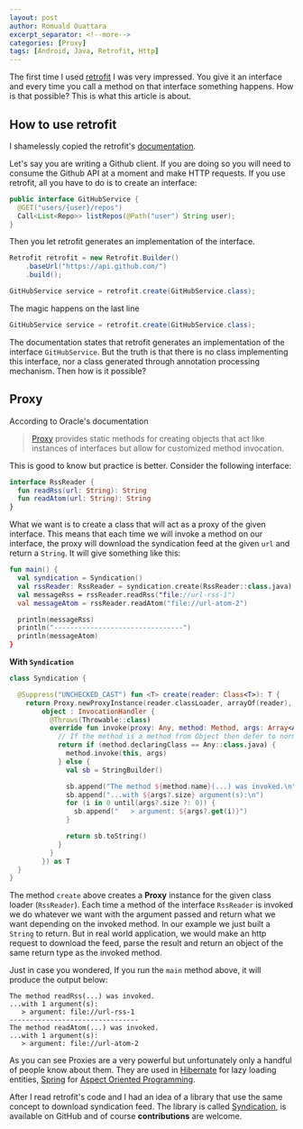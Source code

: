 ```yaml
---
layout: post
author: Romuald Ouattara
excerpt_separator: <!--more-->
categories: [Proxy]
tags: [Android, Java, Retrofit, Http]
---
```


The first time I used [retrofit](https://github.com/square/retrofit) I was very impressed.
You give it an interface and every time you call a method on that interface something happens. How is that possible?
This is what this article is about.

<!--more-->

## How to use retrofit

I shamelessly copied the retrofit's [documentation](http://square.github.io/retrofit/).

Let's say you are writing a Github client. If you are doing so you will need to consume the Github API
at a moment and make HTTP requests. If you use retrofit, all you have to do is to create an interface:

```java
public interface GitHubService {
  @GET("users/{user}/repos")
  Call<List<Repo>> listRepos(@Path("user") String user);
}
```

Then you let retrofit generates an implementation of the interface.

```java
Retrofit retrofit = new Retrofit.Builder()
    .baseUrl("https://api.github.com/")
    .build();

GitHubService service = retrofit.create(GitHubService.class);
```

The magic happens on the last line

```java
GitHubService service = retrofit.create(GitHubService.class);
```

The documentation states that retrofit generates an implementation of the interface `GitHubService`.
But the truth is that there is no class implementing this interface, nor a class generated through
annotation processing mechanism. Then how is it possible?

## Proxy

According to Oracle's documentation 

> [Proxy](https://docs.oracle.com/javase/10/docs/api/java/lang/reflect/Proxy.html) 
> provides static methods for creating objects that act like instances of interfaces but allow for customized method invocation.

This is good to know but practice is better. Consider the following interface:

```kotlin
interface RssReader {
  fun readRss(url: String): String
  fun readAtom(url: String): String
}
```

What we want is to create a class that will act as a proxy of the given interface.
This means that each time we will invoke a method on our interface, the proxy will download the syndication feed
at the given `url` and return a `String`. It will give something like this:

```kotlin
fun main() {
  val syndication = Syndication()
  val rssReader: RssReader = syndication.create(RssReader::class.java)
  val messageRss = rssReader.readRss("file://url-rss-1")
  val messageAtom = rssReader.readAtom("file://url-atom-2")

  println(messageRss)
  println("--------------------------------")
  println(messageAtom)
}
```

**With `Syndication`**

```kotlin
class Syndication {

  @Suppress("UNCHECKED_CAST") fun <T> create(reader: Class<T>): T {
    return Proxy.newProxyInstance(reader.classLoader, arrayOf(reader),
        object : InvocationHandler {
          @Throws(Throwable::class)
          override fun invoke(proxy: Any, method: Method, args: Array<Any>?): Any {
            // If the method is a method from Object then defer to normal invocation.
            return if (method.declaringClass == Any::class.java) {
              method.invoke(this, args)
            } else {
              val sb = StringBuilder()

              sb.append("The method ${method.name}(...) was invoked.\n")
              sb.append("...with ${args?.size} argument(s):\n")
              for (i in 0 until(args?.size ?: 0)) {
                sb.append("   > argument: ${args?.get(i)}")
              }

              return sb.toString()
            }
          }
        }) as T
  }
}
```

The method `create` above creates a **Proxy** instance for the given class loader (`RssReader`).
Each time a method of the interface `RssReader` is invoked we do whatever we want with the argument 
passed and return what we want depending on the invoked method. In our example we just built a `String` 
to return. But in real world application, we would make an http request to download the feed, parse 
the result and return an object of the same return type as the invoked method.

Just in case you wondered, If you run the `main` method above, it will produce the output below:

```
The method readRss(...) was invoked.
...with 1 argument(s):
   > argument: file://url-rss-1
--------------------------------
The method readAtom(...) was invoked.
...with 1 argument(s):
   > argument: file://url-atom-2
```

As you can see Proxies are a very powerful but unfortunately only a handful of people know about them.
They are used in [Hibernate](http://hibernate.org/) for lazy loading entities, [Spring](https://spring.io/)
for [Aspect Oriented Programming](https://en.wikipedia.org/wiki/Aspect-oriented_programming).

After I read retrofit's code and I had an idea of a library that use the same concept
to download syndication feed. The library is called 
[Syndication](https://github.com/ouattararomuald/syndication), is available on GitHub and of course
**contributions** are welcome.